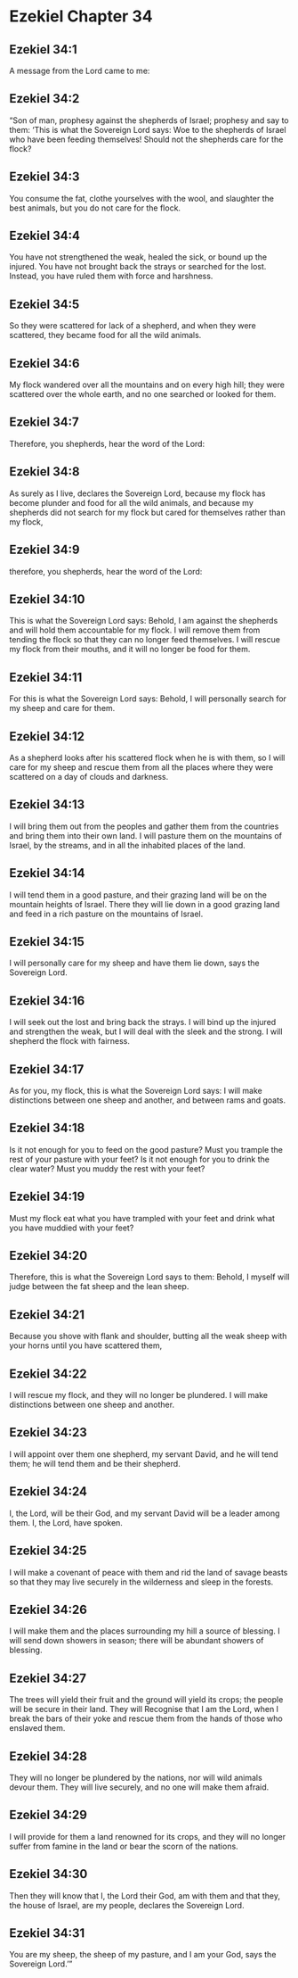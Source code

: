 # Ezekiel Chapter 34

## Ezekiel 34:1

A message from the Lord came to me:

## Ezekiel 34:2

“Son of man, prophesy against the shepherds of Israel; prophesy and say to them: ‘This is what the Sovereign Lord says: Woe to the shepherds of Israel who have been feeding themselves! Should not the shepherds care for the flock?

## Ezekiel 34:3

You consume the fat, clothe yourselves with the wool, and slaughter the best animals, but you do not care for the flock.

## Ezekiel 34:4

You have not strengthened the weak, healed the sick, or bound up the injured. You have not brought back the strays or searched for the lost. Instead, you have ruled them with force and harshness.

## Ezekiel 34:5

So they were scattered for lack of a shepherd, and when they were scattered, they became food for all the wild animals.

## Ezekiel 34:6

My flock wandered over all the mountains and on every high hill; they were scattered over the whole earth, and no one searched or looked for them.

## Ezekiel 34:7

Therefore, you shepherds, hear the word of the Lord:

## Ezekiel 34:8

As surely as I live, declares the Sovereign Lord, because my flock has become plunder and food for all the wild animals, and because my shepherds did not search for my flock but cared for themselves rather than my flock,

## Ezekiel 34:9

therefore, you shepherds, hear the word of the Lord:

## Ezekiel 34:10

This is what the Sovereign Lord says: Behold, I am against the shepherds and will hold them accountable for my flock. I will remove them from tending the flock so that they can no longer feed themselves. I will rescue my flock from their mouths, and it will no longer be food for them.

## Ezekiel 34:11

For this is what the Sovereign Lord says: Behold, I will personally search for my sheep and care for them.

## Ezekiel 34:12

As a shepherd looks after his scattered flock when he is with them, so I will care for my sheep and rescue them from all the places where they were scattered on a day of clouds and darkness.

## Ezekiel 34:13

I will bring them out from the peoples and gather them from the countries and bring them into their own land. I will pasture them on the mountains of Israel, by the streams, and in all the inhabited places of the land.

## Ezekiel 34:14

I will tend them in a good pasture, and their grazing land will be on the mountain heights of Israel. There they will lie down in a good grazing land and feed in a rich pasture on the mountains of Israel.

## Ezekiel 34:15

I will personally care for my sheep and have them lie down, says the Sovereign Lord.

## Ezekiel 34:16

I will seek out the lost and bring back the strays. I will bind up the injured and strengthen the weak, but I will deal with the sleek and the strong. I will shepherd the flock with fairness.

## Ezekiel 34:17

As for you, my flock, this is what the Sovereign Lord says: I will make distinctions between one sheep and another, and between rams and goats.

## Ezekiel 34:18

Is it not enough for you to feed on the good pasture? Must you trample the rest of your pasture with your feet? Is it not enough for you to drink the clear water? Must you muddy the rest with your feet?

## Ezekiel 34:19

Must my flock eat what you have trampled with your feet and drink what you have muddied with your feet?

## Ezekiel 34:20

Therefore, this is what the Sovereign Lord says to them: Behold, I myself will judge between the fat sheep and the lean sheep.

## Ezekiel 34:21

Because you shove with flank and shoulder, butting all the weak sheep with your horns until you have scattered them,

## Ezekiel 34:22

I will rescue my flock, and they will no longer be plundered. I will make distinctions between one sheep and another.

## Ezekiel 34:23

I will appoint over them one shepherd, my servant David, and he will tend them; he will tend them and be their shepherd.

## Ezekiel 34:24

I, the Lord, will be their God, and my servant David will be a leader among them. I, the Lord, have spoken.

## Ezekiel 34:25

I will make a covenant of peace with them and rid the land of savage beasts so that they may live securely in the wilderness and sleep in the forests.

## Ezekiel 34:26

I will make them and the places surrounding my hill a source of blessing. I will send down showers in season; there will be abundant showers of blessing.

## Ezekiel 34:27

The trees will yield their fruit and the ground will yield its crops; the people will be secure in their land. They will Recognise that I am the Lord, when I break the bars of their yoke and rescue them from the hands of those who enslaved them.

## Ezekiel 34:28

They will no longer be plundered by the nations, nor will wild animals devour them. They will live securely, and no one will make them afraid.

## Ezekiel 34:29

I will provide for them a land renowned for its crops, and they will no longer suffer from famine in the land or bear the scorn of the nations.

## Ezekiel 34:30

Then they will know that I, the Lord their God, am with them and that they, the house of Israel, are my people, declares the Sovereign Lord.

## Ezekiel 34:31

You are my sheep, the sheep of my pasture, and I am your God, says the Sovereign Lord.’”

